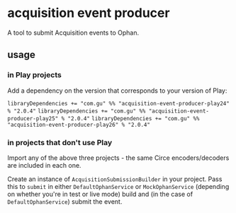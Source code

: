 # acquisition event producer
A tool to submit Acquisition events to Ophan.

## usage 
### in Play projects
Add a dependency on the version that corresponds to your version of Play:

`libraryDependencies += "com.gu" %% "acquisition-event-producer-play24" % "2.0.4"`
`libraryDependencies += "com.gu" %% "acquisition-event-producer-play25" % "2.0.4"`
`libraryDependencies += "com.gu" %% "acquisition-event-producer-play26" % "2.0.4"`

### in projects that don't use Play
Import any of the above three projects - the same Circe encoders/decoders are included in each one.
 
Create an instance of `AcquisitionSubmissionBuilder` in your project. Pass this to `submit` in either `DefaultOphanService` or `MockOphanService` (depending on whether you're in test or live mode) build and (in the case of `DefaultOphanService`) submit the event.